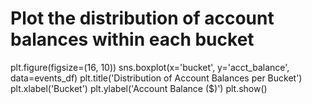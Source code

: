 # Plot the distribution of account balances within each bucket
plt.figure(figsize=(16, 10))
sns.boxplot(x='bucket', y='acct_balance', data=events_df)
plt.title('Distribution of Account Balances per Bucket')
plt.xlabel('Bucket')
plt.ylabel('Account Balance ($)')
plt.show()
